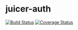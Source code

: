 # juicer-auth

[![Build Status](https://secure.travis-ci.org/juicerframework/juicer-auth.svg?branch=master)](https://secure.travis-ci.org/juicerframework/juicer-auth)
[![Coverage Status](https://coveralls.io/repos/github/juicerframework/juicer-auth/badge.svg?branch=master)](https://coveralls.io/github/juicerframework/juicer-auth?branch=master)
